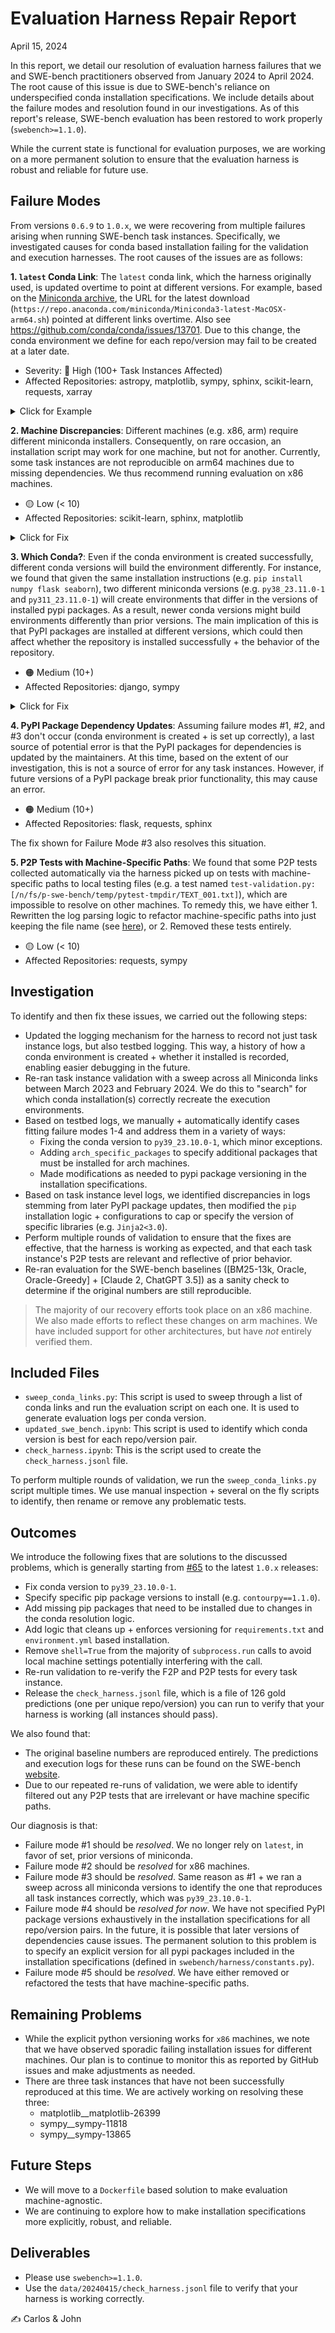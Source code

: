 # Evaluation Harness Repair Report
April 15, 2024

In this report, we detail our resolution of evaluation harness failures that we and SWE-bench practitioners observed from January 2024 to April 2024.
The root cause of this issue is due to SWE-bench's reliance on underspecified conda installation specifications.
We include details about the failure modes and resolution found in our investigations.
As of this report's release, SWE-bench evaluation has been restored to work properly (`swebench>=1.1.0`).

While the current state is functional for evaluation purposes, we are working on a more permanent solution to ensure that the evaluation harness is robust and reliable for future use.

## Failure Modes
From versions `0.6.9` to `1.0.x`, we were recovering from multiple failures arising when running SWE-bench task instances.
Specifically, we investigated causes for conda based installation failing for the validation and execution harnesses.
The root causes of the issues are as follows:

**1. `latest` Conda Link**: The `latest` conda link, which the harness originally used, is updated overtime to point at different versions. For example, based on the [Miniconda archive](https://repo.anaconda.com/miniconda/), the URL for the latest download (`https://repo.anaconda.com/miniconda/Miniconda3-latest-MacOSX-arm64.sh`) pointed at different links overtime. Also see https://github.com/conda/conda/issues/13701. Due to this change, the conda environment we define for each repo/version may fail to be created at a later date.
- Severity: 🔴 High (100+ Task Instances Affected)
- Affected Repositories: astropy, matplotlib, sympy, sphinx, scikit-learn, requests, xarray

<details>
<summary>Click for Example</summary>
This is an example of the log to console that showed up when the conda environment for sphinx 4.1 failed to build properly.

```bash
❌ Evaluation failed: Command '. /home/ubuntu/SWE-agent/evaluation/testbed/predictions/sphinx-doc__sphinx/4.1/tmpe4u_b189/miniconda3/bin/activate sphinx-doc__sphinx__4.1 && 
conda install gxx_linux-64 gcc_linux-64 make -y' returned non-zero exit status 2.
multiprocessing.pool.RemoteTraceback: 
"""
Traceback (most recent call last):
File "/home/ubuntu/miniconda3/envs/swe-agent/lib/python3.9/multiprocessing/pool.py", line 125, in worker
    result = (True, func(*args, **kwds))
File "/home/ubuntu/miniconda3/envs/swe-agent/lib/python3.9/multiprocessing/pool.py", line 48, in mapstar
    return list(map(*args))
File "/home/ubuntu/miniconda3/envs/swe-agent/lib/python3.9/site-packages/swebench/harness/engine_evaluation.py", line 167, in main
    setup_testbed(data_groups[0])
File "/home/ubuntu/miniconda3/envs/swe-agent/lib/python3.9/site-packages/swebench/harness/engine_validation.py", line 90, in setup_testbed
    with TestbedContextManager(
File "/home/ubuntu/miniconda3/envs/swe-agent/lib/python3.9/site-packages/swebench/harness/context_manager.py", line 364, in __enter__
    self.exec(cmd, shell=True)
File "/home/ubuntu/miniconda3/envs/swe-agent/lib/python3.9/site-packages/swebench/harness/context_manager.py", line 59, in __call__
    raise e
File "/home/ubuntu/miniconda3/envs/swe-agent/lib/python3.9/site-packages/swebench/harness/context_manager.py", line 51, in __call__
    output = subprocess.run(cmd, **combined_args)
File "/home/ubuntu/miniconda3/envs/swe-agent/lib/python3.9/subprocess.py", line 528, in run
    raise CalledProcessError(retcode, process.args,
subprocess.CalledProcessError: Command '. /home/ubuntu/SWE-agent/evaluation/testbed/predictions/sphinx-doc__sphinx/4.1/tmpe4u_b189/miniconda3/bin/activate 
sphinx-doc__sphinx__4.1 && conda install gxx_linux-64 gcc_linux-64 make -y' returned non-zero exit status 2.
"""
```
</details>


**2. Machine Discrepancies**: Different machines (e.g. x86, arm) require different miniconda installers. Consequently, on rare occasion, an installation script may work for one machine, but not for another. Currently, some task instances are not reproducible on arm64 machines due to missing dependencies. We thus recommend running evaluation on x86 machines.
- 🟡 Low (< 10)
- Affected Repositories: scikit-learn, sphinx, matplotlib
<details>
<summary>Click for Fix</summary>
To accommodate for the difference in installation between x86 and arch64 for scikit-learn, we added the `arch_specific_packages` field that allows us to specify what additional packages to install.

```python
"arch_specific_packages": {
    "aarch64": "gxx_linux-aarch64 gcc_linux-aarch64 make",
}
```

A clause in the `harness/context_manager.py` file then takes care of adding this installation to the conda commands.
</details>

**3. Which Conda?**: Even if the conda environment is created successfully, different conda versions will build the environment differently. For instance, we found that given the same installation instructions (e.g. `pip install numpy flask seaborn`), two different miniconda versions (e.g. `py38_23.11.0-1` and `py311_23.11.0-1`) will create environments that differ in the versions of installed pypi packages. As a result, newer conda versions might build environments differently than prior versions. The main implication of this is that PyPI packages are installed at different versions, which could then affect whether the repository is installed successfully + the behavior of the repository.
- 🟠 Medium (10+)
- Affected Repositories: django, sympy

<details>
<summary>Click for Fix</summary>
We write installation outputs per task instance to a log file. A log file will usually have the following kind of standard output written to it that describes which versions of libraries have been installed and included in the environment.

```bash
Requirement already satisfied: numpy!=1.24.0,>=1.17 in /n/fs/p-swe-bench/temp/seaborn/tmphkkamwwi/miniconda3/envs/mwaskom__seaborn__0.12/lib/python3.9/site-packages (from seaborn==0.12.2.dev0) (1.25.2)
Requirement already satisfied: pandas>=0.25 in /n/fs/p-swe-bench/temp/seaborn/tmphkkamwwi/miniconda3/envs/mwaskom__seaborn__0.12/lib/python3.9/site-packages (from seaborn==0.12.2.dev0) (2.1.0)
Requirement already satisfied: matplotlib!=3.6.1,>=3.1 in /n/fs/p-swe-bench/temp/seaborn/tmphkkamwwi/miniconda3/envs/mwaskom__seaborn__0.12/lib/python3.9/site-packages (from seaborn==0.12.2.dev0) (3.7.2)
Requirement already satisfied: pytest in /n/fs/p-swe-bench/temp/seaborn/tmphkkamwwi/miniconda3/envs/mwaskom__seaborn__0.12/lib/python3.9/site-packages (from seaborn==0.12.2.dev0) (7.4.1)
```

Over time, the version number may increase. The solution we use for this is to explicitly specify versions for PyPI packages that are installed (e.g. `click==8.0.1`).
Examples of this can be found throughout the `swebench/harness/constants.py` file, such as [here](https://github.com/princeton-nlp/SWE-bench/blob/main/swebench/harness/constants.py#L32).
</details>

**4. PyPI Package Dependency Updates**: Assuming failure modes #1, #2, and #3 don't occur (conda environment is created + is set up correctly), a last source of potential error is that the PyPI packages for dependencies is updated by the maintainers. At this time, based on the extent of our investigation, this is not a source of error for any task instances. However, if future versions of a PyPI package break prior functionality, this may cause an error.
- 🟠 Medium (10+)
- Affected Repositories: flask, requests, sphinx

The fix shown for Failure Mode #3 also resolves this situation.

**5. P2P Tests with Machine-Specific Paths**: We found that some P2P tests collected automatically via the harness picked up on tests with machine-specific paths to local testing files (e.g. a test named `test-validation.py:[/n/fs/p-swe-bench/temp/pytest-tmpdir/TEXT_001.txt]`), which are impossible to resolve on other machines. To remedy this, we have either 1. Rewritten the log parsing logic to refactor machine-specific paths into just keeping the file name (see [here](https://github.com/princeton-nlp/SWE-bench/blob/main/swebench/metrics/log_parsers.py#L28)), or 2. Removed these tests entirely.
- 🟡 Low (< 10)
- Affected Repositories: requests, sympy

## Investigation
To identify and then fix these issues, we carried out the following steps:
* Updated the logging mechanism for the harness to record not just task instance logs, but also testbed logging. This way, a history of how a conda environment is created + whether it installed is recorded, enabling easier debugging in the future.
* Re-ran task instance validation with a sweep across all Miniconda links between March 2023 and February 2024. We do this to "search" for which conda installation(s) correctly recreate the execution environments.
* Based on testbed logs, we manually + automatically identify cases fitting failure modes 1-4 and address them in a variety of ways:
    * Fixing the conda version to `py39_23.10.0-1`, which minor exceptions.
    * Adding `arch_specific_packages` to specify additional packages that must be installed for arch machines.
    * Made modifications as needed to pypi package versioning in the installation specifications.
* Based on task instance level logs, we identified discrepancies in logs stemming from later PyPI package updates, then modified the `pip` installation logic + configurations to cap or specify the version of specific libraries (e.g. `Jinja2<3.0`).
* Perform multiple rounds of validation to ensure that the fixes are effective, that the harness is working as expected, and that each task instance's P2P tests are relevant and reflective of prior behavior.
* Re-ran evaluation for the SWE-bench baselines ([BM25-13k, Oracle, Oracle-Greedy] + [Claude 2, ChatGPT 3.5]) as a sanity check to determine if the original numbers are still reproducible.

> The majority of our recovery efforts took place on an x86 machine. We also made efforts to reflect these changes on arm machines. We have included support for other architectures, but have *not* entirely verified them.

## Included Files
* `sweep_conda_links.py`: This script is used to sweep through a list of conda links and run the evaluation script on each one. It is used to generate evaluation logs per conda version.
* `updated_swe_bench.ipynb`: This script is used to identify which conda version is best for each repo/version pair.
* `check_harness.ipynb`: This is the script used to create the `check_harness.jsonl` file.

To perform multiple rounds of validation, we run the `sweep_conda_links.py` script multiple times. We use manual inspection + several on the fly scripts to identify, then rename or remove any problematic tests.

## Outcomes
We introduce the following fixes that are solutions to the discussed problems, which is generally starting from [#65](https://github.com/princeton-nlp/SWE-bench/pull/65) to the latest `1.0.x` releases:
* Fix conda version to `py39_23.10.0-1`.
* Specify specific pip package versions to install (e.g. `contourpy==1.1.0`).
* Add missing pip packages that need to be installed due to changes in the conda resolution logic.
* Add logic that cleans up + enforces versioning for `requirements.txt` and `environment.yml` based installation.
* Remove `shell=True` from the majority of `subprocess.run` calls to avoid local machine settings potentially interfering with the call.
* Re-run validation to re-verify the F2P and P2P tests for every task instance.
* Release the `check_harness.jsonl` file, which is a file of 126 gold predictions (one per unique repo/version) you can run to verify that your harness is working (all instances should pass).

We also found that:
* The original baseline numbers are reproduced entirely. The predictions and execution logs for these runs can be found on the SWE-bench [website](https://swe-bench.github.io/).
* Due to our repeated re-runs of validation, we were able to identify filtered out any P2P tests that are irrelevant or have machine specific paths.

Our diagnosis is that:
* Failure mode #1 should be *resolved*. We no longer rely on `latest`, in favor of set, prior versions of miniconda.
* Failure mode #2 should be *resolved* for x86 machines.
* Failure mode #3 should be *resolved*. Same reason as #1 + we ran a sweep across all miniconda versions to identify the one that reproduces all task instances correctly, which was `py39_23.10.0-1`.
* Failure mode #4 should be *resolved for now*. We have not specified PyPI package versions exhaustively in the installation specifications for all repo/version pairs. In the future, it is possible that later versions of dependencies cause issues. The permanent solution to this problem is to specify an explicit version for all pypi packages included in the installation specifications (defined in `swebench/harness/constants.py`).
* Failure mode #5 should be *resolved*. We have either removed or refactored the tests that have machine-specific paths.

## Remaining Problems
* While the explicit python versioning works for `x86` machines, we note that we have observed sporadic failing installation issues for different machines. Our plan is to continue to monitor this as reported by GitHub issues and make adjustments as needed.
* There are three task instances that have not been successfully reproduced at this time. We are actively working on resolving these three:
    * matplotlib__matplotlib-26399
    * sympy__sympy-11818
    * sympy__sympy-13865

## Future Steps
* We will move to a `Dockerfile` based solution to make evaluation machine-agnostic.
* We are continuing to explore how to make installation specifications more explicitly, robust, and reliable.

## Deliverables
* Please use `swebench>=1.1.0`.
* Use the `data/20240415/check_harness.jsonl` file to verify that your harness is working correctly.

✍️ Carlos & John